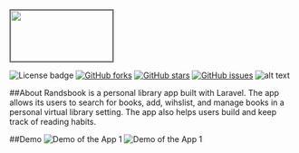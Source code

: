 <html>
<img src="RandsBook-2/github/randsbook_logo.png" width=180 height=90 style="border: 2px solid dimgray"/>
</html>

![License badge](https://img.shields.io/github/license/rezaSaker/RandsBook-2?logo=MIT) [![GitHub forks](https://img.shields.io/github/forks/rezaSaker/RandsBook-2)](https://github.com/rezaSaker/RandsBook-2/network) [![GitHub stars](https://img.shields.io/github/stars/rezaSaker/RandsBook-2)](https://github.com/rezaSaker/RandsBook-2/stargazers) [![GitHub issues](https://img.shields.io/github/issues/rezaSaker/RandsBook-2)](https://github.com/rezaSaker/RandsBook-2/issues) ![alt text](https://img.shields.io/badge/Version-1.1.1.5-green.svg)

##About
Randsbook is a personal library app built with Laravel. The app allows its users to search for books, add, wihslist, and manage books in a personal virtual library setting. The app also helps users build and keep track of reading habits. 

##Demo
![Demo of the App 1](Randsbook-2/Github/randsbook_demo1.gif)
![Demo of the App 1](Randsbook-2/Github/randsbook_demo2.gif)
